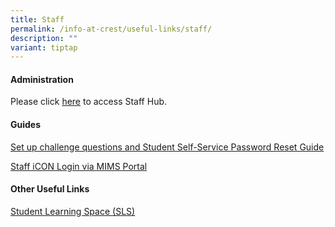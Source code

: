 ```yaml
---
title: Staff
permalink: /info-at-crest/useful-links/staff/
description: ""
variant: tiptap
---
```

<h4><strong>Administration</strong></h4>
<p>Please click <a href="https://sites.google.com/crestsec.edu.sg/staffhub/" rel="noopener noreferrer nofollow" target="_blank">here</a> to
access Staff Hub.</p>
<p></p>
<h4><strong>Guides</strong></h4>
<p><a href="/files/mims_sspr_guide.pdf" rel="noopener noreferrer nofollow" target="_blank">Set up challenge questions and Student Self-Service Password Reset Guide</a>
</p>
<p><a href="/files/icon_setup.pdf" rel="noopener noreferrer nofollow" target="_blank">Staff iCON Login via MIMS Portal</a>
</p>
<p></p>
<h4><strong>Other Useful Links</strong></h4>
<p><a href="https://vle.learning.moe.edu.sg/login" rel="noopener noreferrer nofollow" target="_blank">Student Learning Space (SLS)</a>
</p>